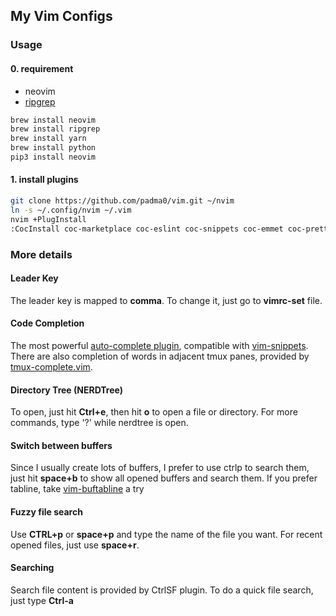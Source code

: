 ## My Vim Configs

### Usage

#### 0. requirement
- neovim
- [ripgrep](https://github.com/BurntSushi/ripgrep)
```sh
brew install neovim
brew install ripgrep
brew install yarn
brew install python
pip3 install neovim
```
#### 1. install plugins
```sh
git clone https://github.com/padma0/vim.git ~/nvim
ln -s ~/.config/nvim ~/.vim
nvim +PlugInstall
:CocInstall coc-marketplace coc-eslint coc-snippets coc-emmet coc-prettier coc-json coc-css coc-tsserver coc-elixir coc-diagnostic
```

### More details

#### Leader Key
The leader key is mapped to **comma**. To change it, just go to **vimrc-set** file.

#### Code Completion
The most powerful [auto-complete plugin](https://github.com/Shougo/neocomplete.vim), compatible with [vim-snippets](https://github.com/honza/vim-snippets).
There are also completion of words in adjacent tmux panes, provided by [tmux-complete.vim](https://github.com/wellle/tmux-complete.vim).

#### Directory Tree (NERDTree)
To open, just hit **Ctrl+e**, then hit **o** to open a file or directory. For more commands, type '?' while nerdtree is open.

#### Switch between buffers
Since I usually create lots of buffers, I prefer to use ctrlp to search them, just hit **space+b** to show all opened buffers and search them. If you prefer tabline, take [vim-buftabline](https://github.com/ap/vim-buftabline) a try

#### Fuzzy file search
Use **CTRL+p** or **space+p** and type the name of the file you want. For recent opened files, just use **space+r**.

#### Searching
Search file content is provided by CtrlSF plugin. To do a quick file search, just type **Ctrl-a**
